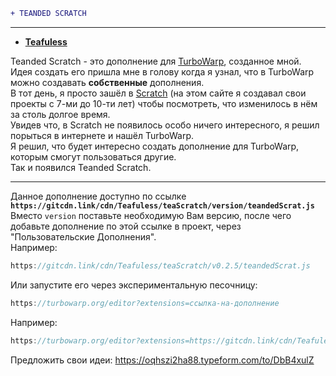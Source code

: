 ```diff 
+ TEANDED SCRATCH
```

---
*  **[Teafuless](https://github.com/Teafuless)** <br/>

Teanded Scratch - это дополнение для [TurboWarp](https://turbowarp.org), созданное мной.<br/>
Идея создать его пришла мне в голову когда я узнал, что в TurboWarp можно создавать **собственные** дополнения.<br/>
В тот день, я просто зашёл в [Scratch](https://scratch.mit.edu) \(на этом сайте я создавал свои проекты с 7\-ми до 10\-ти лет\) чтобы посмотреть, что изменилось в нём за столь долгое время.
<br/>
Увидев что, в Scratch не появилось особо ничего интересного, я решил порыться в интернете и нашёл TurboWarp.
<br/>
Я решил, что будет интересно создать дополнение для TurboWarp, которым смогут пользоваться другие.<br/>
Так и появился Teanded Scratch.

---
Данное дополнение доступно по ссылке **`https://gitcdn.link/cdn/Teafuless/teaScratch/version/teandedScrat.js`**<br/>
Вместо `version` поставьте необходимую Вам версию, после чего добавьте дополнение по этой ссылке в проект, через "Пользовательские Дополнения".<br/>
Например:
```js
https://gitcdn.link/cdn/Teafuless/teaScratch/v0.2.5/teandedScrat.js
```
Или запустите его через экспериментальную песочницу:<br/>
```js
https://turbowarp.org/editor?extensions=ссылка-на-дополнение
```
Например:
```js
https://turbowarp.org/editor?extensions=https://gitcdn.link/cdn/Teafuless/teaScratch/v0.2.5/teandedScrat.js
```
Предложить свои идеи: <https://oqhszi2ha88.typeform.com/to/DbB4xulZ>
